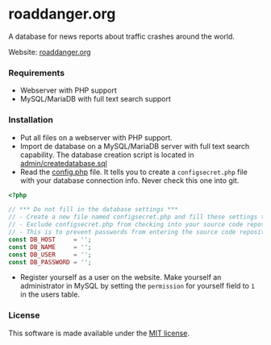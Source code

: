 # roaddanger.org

A database for news reports about traffic crashes around the world.

Website: [roaddanger.org](https://www.roaddanger.org)

### Requirements ###
* Webserver with PHP support
* MySQL/MariaDB with full text search support

### Installation ###
* Put all files on a webserver with PHP support. 
* Import de database on a MySQL/MariaDB server with full text search capability. The database creation script is located in
[admin/createdatabase.sql](admin/createdatabase.sql)
* Read the [config.php](config.php) file. It tells you to create a `configsecret.php` file with your database connection info. Never check this one into git.
```PHP
<?php

// *** Do not fill in the database settings ***
// - Create a new file named configsecret.php and fill these settings there.
// - Exclude configsecret.php from checking into your source code repository. 
// - This is to prevent passwords from entering the source code repository.
const DB_HOST     = '';
const DB_NAME     = '';
const DB_USER     = '';
const DB_PASSWORD = '';
```
* Register yourself as a user on the website. Make yourself an administrator in MySQL by 
setting the `permission` for yourself field to `1` in the users table.

### License ###
This software is made available under the [MIT license](LICENSE).
